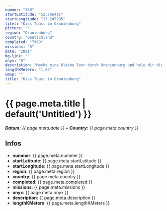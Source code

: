 ```yaml
---
nummer: "359"
startLatitude: "52.756491"
startLongitude: "13.245295"
titel: "Kiss Toast in Oranienburg"
picture: ""
region: "Oranienburg"
country: "Deutschland"
completed: "7968"
missions: "6"
date: "2021"
bg-link: ""
onyx: "0"
description: "Mache eine kleine Tour durch Oranienburg und hole dir die Kiss Toast ins Profil"
lengthKMeters: "1,64"
umap: ""
title: "Kiss Toast in Oranienburg"
---
```

# {{ page.meta.title | default('Untitled') }}

_**Datum:** {{ page.meta.date }} • **Country:** {{ page.meta.country }}_

## Infos
- **nummer**: {{ page.meta.nummer }}
- **startLatitude**: {{ page.meta.startLatitude }}
- **startLongitude**: {{ page.meta.startLongitude }}
- **region**: {{ page.meta.region }}
- **country**: {{ page.meta.country }}
- **completed**: {{ page.meta.completed }}
- **missions**: {{ page.meta.missions }}
- **onyx**: {{ page.meta.onyx }}
- **description**: {{ page.meta.description }}
- **lengthKMeters**: {{ page.meta.lengthKMeters }}
